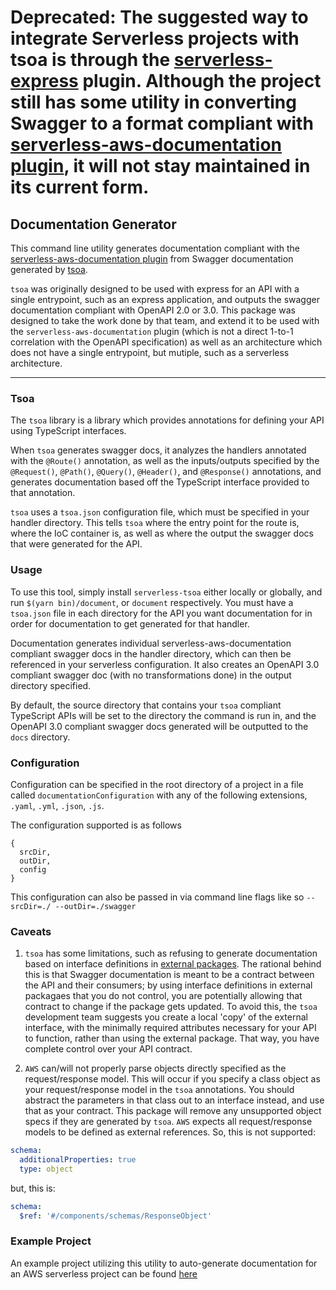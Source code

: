 # Deprecated: The suggested way to integrate Serverless projects with tsoa is through the [serverless-express](https://serverless.com/plugins/serverless-express/) plugin. Although the project still has some utility in converting Swagger to a format compliant with [serverless-aws-documentation plugin](https://github.com/deliveryhero/serverless-aws-documentation), it will not stay maintained in its current form.

## Documentation Generator

This command line utility generates documentation compliant with the [serverless-aws-documentation plugin](https://github.com/deliveryhero/serverless-aws-documentation) from Swagger documentation generated by [tsoa](https://github.com/lukeautry/tsoa).

`tsoa` was originally designed to be used with express for an API with a single entrypoint, such as an express application, and outputs the swagger documentation compliant with OpenAPI 2.0 or 3.0. This package was designed to take the work done by that team, and extend it to be used with the `serverless-aws-documentation` plugin (which is not a direct 1-to-1 correlation with the OpenAPI specification) as well as an architecture which does not have a single entrypoint, but mutiple, such as a serverless architecture.

---

### Tsoa

The `tsoa` library is a library which provides annotations for defining your API using TypeScript interfaces.

When `tsoa` generates swagger docs, it analyzes the handlers annotated with the `@Route()` annotation, as well as the inputs/outputs specified by the `@Request()`, `@Path()`, `@Query()`, `@Header()`, and `@Response()` annotations, and generates documentation based off the TypeScript interface provided to that annotation.

`tsoa` uses a `tsoa.json` configuration file, which must be specified in your handler directory. This tells `tsoa` where the entry point for the route is, where the IoC container is, as well as where the output the swagger docs that were generated for the API.

### Usage

To use this tool, simply install `serverless-tsoa` either locally or globally, and run `$(yarn bin)/document`, or `document` respectively. You must have a `tsoa.json` file in each directory for the API you want documentation for in order for documentation to get generated for that handler.

Documentation generates individual serverless-aws-documentation compliant swagger docs in the handler directory, which can then be referenced in your serverless configuration. It also creates an OpenAPI 3.0 compliant swagger doc (with no transformations done) in the output directory specified.

By default, the source directory that contains your `tsoa` compliant TypeScript APIs will be set to the directory the command is run in, and the OpenAPI 3.0 compliant swagger docs generated will be outputted to the `docs` directory.

### Configuration

Configuration can be specified in the root directory of a project in a file called `documentationConfiguration` with any of the following extensions, `.yaml`, `.yml`, `.json`, `.js`.

The configuration supported is as follows

```
{
  srcDir,
  outDir,
  config
}
```

This configuration can also be passed in via command line flags like so `--srcDir=./ --outDir=./swagger`

### Caveats

1. `tsoa` has some limitations, such as refusing to generate documentation based on interface definitions in [external packages](https://github.com/lukeautry/tsoa/blob/master/docs/ExternalInterfacesExplanation.MD). The rational behind this is that Swagger documentation is meant to be a contract between the API and their consumers; by using interface definitions in external packagaes that you do not control, you are potentially allowing that contract to change if the package gets updated. To avoid this, the `tsoa` development team suggests you create a local 'copy' of the external interface, with the minimally required attributes necessary for your API to function, rather than using the external package. That way, you have complete control over your API contract.

2. `AWS` can/will not properly parse objects directly specified as the request/response model. This will occur if you specify a class object as your request/response model in the `tsoa` annotations. You should abstract the parameters in that class out to an interface instead, and use that as your contract. This package will remove any unsupported object specs if they are generated by `tsoa`. `AWS` expects all request/response models to be defined as external references. So, this is not supported:

```yml
schema:
  additionalProperties: true
  type: object
```

but, this is:

```yml
schema:
  $ref: '#/components/schemas/ResponseObject'
```

### Example Project

An example project utilizing this utility to auto-generate documentation for an AWS serverless project can be found [here](https://github.com/lucas-rudd/poker-display/tree/master/poker-api)
